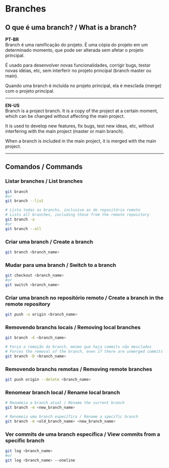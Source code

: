 # Branches

## O que é uma branch? / What is a branch?
**PT-BR**  
Branch é uma ramificação do projeto. É uma cópia do projeto em um determinado momento, que pode ser alterada sem afetar o projeto principal.

É usado para desenvolver novas funcionalidades, corrigir bugs, testar novas ideias, etc, sem interferir no projeto principal (branch master ou main).

Quando uma branch é incluída no projeto principal, ela é mesclada (merge) com o projeto principal.

***

**EN-US**  
Branch is a project branch. It is a copy of the project at a certain moment, which can be changed without affecting the main project.

It is used to develop new features, fix bugs, test new ideas, etc, without interfering with the main project (master or main branch).

When a branch is included in the main project, it is merged with the main project.

***

## Comandos / Commands

### Listar branches / List branches
```bash
git branch
#or
git branch --list

# Lista todas as branchs, inclusive as do repositório remoto
# Lists all branches, including those from the remote repository
git branch -a 
#or
git branch --all
```

### Criar uma branch / Create a branch
```bash
git branch <branch_name>
```

### Mudar para uma branch / Switch to a branch
```bash
git checkout <branch_name>
#or
git switch <branch_name>
```

### Criar uma branch no repositório remoto / Create a branch in the remote repository
```bash
git push -u origin <branch_name>
```

### Removendo branchs locais / Removing local branches
```bash
git branch -d <branch_name>

# Força a remoção da branch, mesmo que haja commits não mesclados
# Forces the removal of the branch, even if there are unmerged commits
git branch -D <branch_name>

```

### Removendo branchs remotas / Removing remote branches
```bash
git push origin --delete <branch_name>
```

### Renomear branch local / Rename local branch
```bash
# Renomeia a branch atual / Rename the current branch
git branch -m <new_branch_name>

# Renomeia uma branch específica / Rename a specific branch
git branch -m <old_branch_name> <new_branch_name>
```

### Ver commits de uma branch específica / View commits from a specific branch
```bash
git log <branch_name>
#or
git log <branch_name> --oneline
```
